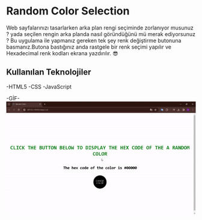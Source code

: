  <h1>Random Color Selection </h1>
Web sayfalarınızı tasarlarken arka plan rengi seçiminde zorlanıyor musunuz ? yada seçilen rengin arka planda nasıl göründüğünü mü merak ediyorsunuz ?
Bu uygulama ile yapmanız gereken tek şey renk değiştirme butonuna basmanız.Butona bastığınız anda rastgele bir renk seçimi yapılır ve Hexadecimal renk kodları ekrana yazdırılır. 😎

<h2>Kullanılan Teknolojiler</h2>
  -HTML5
  -CSS
  -JavaScript

-GİF-
<img src="/gif/ezgif.com-video-to-gif.gif"/>
